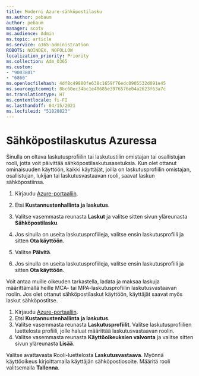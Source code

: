 ```yaml
---
title: Moderni Azure-sähköpostilasku
ms.author: pebaum
author: pebaum
manager: scotv
ms.audience: Admin
ms.topic: article
ms.service: o365-administration
ROBOTS: NOINDEX, NOFOLLOW
localization_priority: Priority
ms.collection: Adm_O365
ms.custom:
- "9003801"
- "6866"
ms.openlocfilehash: 4df8c49880fe638c1659f76edc0905532d091e45
ms.sourcegitcommit: 8bc60ec34bc1e40685e3976576e04a2623f63a7c
ms.translationtype: HT
ms.contentlocale: fi-FI
ms.lasthandoff: 04/15/2021
ms.locfileid: "51820823"
---
```

# <a name="email-invoicing-in-azure"></a>Sähköpostilaskutus Azuressa

Sinulla on oltava laskutusprofiilin tai laskutustilin omistajan tai osallistujan rooli, jotta voit päivittää sähköpostilaskutusasetuksia. Kun olet ottanut ominaisuuden käyttöön, kaikki käyttäjät, joilla on laskutusprofiilin omistajan, osallistujan, lukijan tai laskutusvastaavan rooli, saavat laskun sähköpostiinsa.

1. Kirjaudu [Azure-portaaliin](https://portal.azure.com/).
2. Etsi **Kustannustenhallinta ja laskutus**.
3. Valitse vasemmasta reunasta **Laskut** ja valitse sitten sivun yläreunasta **Sähköpostilasku**.
4. Jos sinulla on useita laskutusprofiileja, valitse ensin laskutusprofiili ja sitten **Ota käyttöön**.

5. Valitse **Päivitä**.
6. Jos sinulla on useita laskutusprofiileja, valitse ensin laskutusprofiili ja sitten **Ota käyttöön**.

Voit antaa muille oikeuden tarkastella, ladata ja maksaa laskuja määrittämällä heille MCA- tai MPA-laskutusprofiilin laskutusvastaavan roolin. Jos olet ottanut sähköpostilaskut käyttöön, käyttäjät saavat myös laskut sähköpostitse.

1. Kirjaudu [Azure-portaaliin](https://portal.azure.com/).
2. Etsi **Kustannustenhallinta ja laskutus**.
3. Valitse vasemmasta reunasta **Laskutusprofiilit**. Valitse laskutusprofiilien luettelosta profiili, jolle haluat määrittää laskutusvastaavan roolin.
4. Valitse vasemmasta reunasta **Käyttöoikeuksien valvonta** ja valitse sitten sivun yläreunasta **Lisää**.

Valitse avattavasta Rooli-luettelosta **Laskutusvastaava**. Myönnä käyttöoikeus kirjoittamalla käyttäjän sähköpostiosoite. Määritä rooli valitsemalla **Tallenna**.
